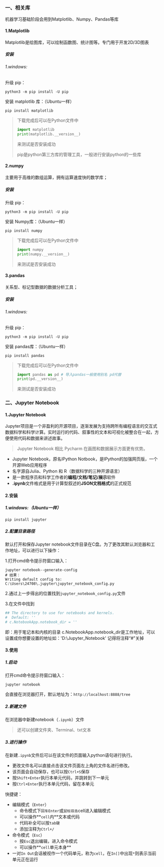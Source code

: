 ### 一、相关库

机器学习基础阶段会用到Matplotlib、Numpy、Pandas等库

#### 1.Matplotlib

Matplotlib是绘图库，可以绘制函数图、统计图等。专门用于开发2D/3D图表

##### 安装

###### 1.windows:

升级 pip：

```shell
python3 -m pip install -U pip
```

安装 matplotlib 库：（Ubuntu一样）

```shell
pip install matplotlib
```

> 下载完成后可以在Python文件中
>
> ```python
> import matplotlib
> print(matplotlib.__version__)
> ```
>
> 来测试是否安装成功
>
> pip是python第三方库的管理工具，一般进行安装python的一些库

#### 2.numpy

主要用于高维的数组运算，拥有运算速度快的数学库；

##### 安装

升级 pip：

```shell
python3 -m pip install -U pip
```

安装 Numpy库：（Ubuntu一样）

```shell
pip install numpy
```

> 下载完成后可以在Python文件中
>
> ```python
> import numpy
> print(numpy.__version__)
> ```
>
> 来测试是否安装成功

#### 3.pandas

关系型、标记型数据的数据分析工具；

##### 安装

###### 1.windows:

升级 pip：

```shell
python3 -m pip install -U pip
```

安装 pandas库：（Ubuntu一样）

```shell
pip install pandas
```

> 下载完成后可以在Python文件中
>
> ```python
> import pandas as pd # 导入pandas一般使用别名 pd代替
> print(pd.__version__)
> ```
>
> 来测试是否安装成功

### 二、Jupyter Notebook

#### 1.Jupyter Notebook

Jupyter项目是一个非盈利的开源项目，逐渐发展为支持跨所有编程语言的交互式数据科学和科学计算。实时运行的代码、叙事性的文本和可视化被整合在一起，方便使用代码和数据来讲述故事。

> Jupyter Notebook 相比 Pycharm 在画图和数据展示方面更有优势。

- Jupyter Notebook，原名IPython Notbook，是IPython的加强网页版，一个开源Web应用程序
- 名字源自Julia、Python 和 R（数据科学的三种开源语言）
- 是一款程序员和科学工作者的**编程/文档/笔记/展示**软件
- **.ipynb**文件格式是用于计算型叙述的**JSON文档格式**的正式规范

#### 2.安装

##### 1.windows:（Ubuntu一样）

```shell
pip install jupyter
```

##### 2.配置目录路径

默认打开和保存Jupyter notebook文件目录在C盘。为了更改其默认浏览器和工作地址，可以进行以下操作：

1.打开cmd命令提示符窗口输入：

````shell
jupyter notebook--generate-config 
# 结果：
Writing default config to: C:\Users\24708\.jupyter\jupyter_notebook_config.py
````

2.通过上一步得出的位置找到`jupyter_notebook_config.py`文件

3.在文件中找到

```python
## The directory to use for notebooks and kernels.
#  Default: ''
# c.NotebookApp.notebook_dir = ''
```

即：用于笔记本和内核的目录
c.NotebookApp.notebook_dir是工作地址，可以设置成你想要设置的地址如：'D:\\Jupyter_Notebook'
记得将注释“#”关掉

#### 3.使用

##### 1.启动

打开cmd命令提示符窗口输入：

```shell
jupyter notebook
```

会直接在浏览器打开，默认地址为：`http://localhost:8888/tree`

##### 2.新建文件

在浏览器中新建notebook（`.ipynb`）文件

> 还可以创建文件夹、Terminal、txt文本

##### 3.进行操作

在新建`.ipynb`文件后可以在该文件的页面输入python语句进行执行。

* 更改文件名可以直接点击该文件页面左上角的文件名进行修改。
* 该页面会自动保存，也可以按`Ctrl+S`保存
* 按`Shift+Enter`执行本单元代码，并跳转到下一单元
* 按`Ctrl+Enter`执行本单元代码，留在本单元

快捷键：

* 编辑模式（`Enter`）
  - 命令模式下`回车Enter`或`鼠标双击`cell进入编辑模式
  - 可以操作**`cell`内**文本或代码
  - 代码补全可以按`tab键`
  - 添加注释为`Ctrl+/`
* 命令模式（`Esc`）
  - 按`Esc`退出编辑，进入命令模式
  - 可以操作**`cell`单元本身**
* 一对`In Out`会话被视作一个代码单元，称为`cell`，在`In[]`中出现`*`则表示当前单元正在运行





